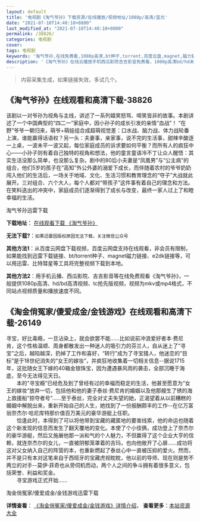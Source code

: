 ```yaml
---
layout: default
title: '电视剧《淘气爷孙》下载资源/在线播放/视频地址/1080p/高清/蓝光'
date: "2021-07-10T14:40:10+0800"
last_modified_at: "2021-07-10T14:40:10+0800"
permalink: /38826/
categories: 电视剧
cover:
tags: 电视剧
keywords: '淘气爷孙,在线免费看,1080p高清,bt种子,torrent,百度云盘,magnet,磁力链,迅雷下载资源'
description: '《淘气爷孙》在线云播放手机西瓜影院吉吉影音免费看，1080p高清bd/hd未删减完整版和tc抢先枪版，mkv/mp4格式，附带bt/torrent种子、magnet/磁力链、百度云盘、网盘资源迅雷下载链接'
---
```


>内容采集生成，如果链接失效，多试几个。


## 《淘气爷孙》在线观看和高清下载-38826

该剧以一对爷孙为视角与主线，讲述了一系列嬉笑怒骂、啼笑皆非的故事。本剧讲述了一个中国典型的“四二一”家庭中，因小孙子的成长引发的亲情“血战”！ “在野”爷爷一朝归来，萌爷+萌娃组合成超萌视觉差：口水战、脑力战、体力战轮番上演，谁能赢得话语权？另一头：夫妻事，亲家事，说不完的生活事，甜辣辛酸逐一上桌，一波未平一波又起，每位家庭成员的诉求要如何平衡？而所有人的疯狂中心——小孙子则有着自己独特的视角和想法，他的童言童语冷不丁让众人醒悟：其实生活没那么简单，也没那么复杂。剧中的80后小夫妻是“凤凰男”与“公主病”的组合，他们5岁的孩子在“高知”外公外婆的溺爱下成长，而伴随着农村的爷爷奶奶闯入他们的生活后，一场关于地域、文化、生活习惯和教育理念的“夺子”大战就此展开。三对组合、六个大人，每个人都对“带孩子”这件事有着自己的理念和方法。在笑料迭出的冲突中，家庭成员们逐渐得到了成长与改变，最终一家人过上了和睦幸福的生活。


淘气爷孙迅雷下载

**下载地址**： [在线观看下载 《淘气爷孙》](https://www.993dy.com//vod-detail-id-25254.html) 


**无法下载?**：`如果迅雷因版权原因无法下载，关注微信公众号 `

**其他方法1**：从百度云网盘下载视频，百度云网盘支持在线观看，非会员有限制，如果能找到迅雷下载链接、bt/torrent种子、magnet磁力链接、e2dk链接等，可以用迅雷、比特彗星等工具将完整视频下载到本地。

**其他方法2**：用手机云播、西瓜影院、吉吉影音等在线免费观看《淘气爷孙》，一般提供1080p高清、hd/bd高清视频、tc抢先版视频，视频为mkv或mp4格式，不同站点视频质量和播放速度不同。


## 《淘金俏冤家/傻爱成金/金钱游戏》在线观看和高清下载-26149

寻宝，好比毒瘾，一旦沾染上，就会欲罢不能&hellip;…比如说前冲浪爱好者本·费尼肯，这个性格温顺、周身都散发出一种迷人的吸引力的芬兰人，自从迷上了&ldquo;寻宝”之后，越陷越深，扔掉了工作和喜好，&ldquo;转行”成为了寻宝猎人，他迷恋的“目标”是于18世纪消失的&ldquo;女王的嫁妆&rdquo;，并疯狂地收集着一切相关信息--据说1715年，这批随女王下嫁的40箱金银珠宝，因为遭遇暴风雨的袭击，全部沉睡于海底，至今无法得见天日。<br />　　本的“寻宝瘾&rdquo;已经危及到了曾经有过的幸福而稳定的生活，他甚至愿意为&ldquo;女王的嫁妆&rdquo;放弃一切，包括他和他的妻子泰丝·费尼肯的婚姻以及他那艘生了锈的海上救援船“掠夺者号”……至于泰丝，完全对丈夫失望的她，正渴望着从以前糟糕的婚姻中解脱出来，重新开始自己的人生，她找到了一份报酬颇丰的工作--在亿万富翁奈杰尔·哈尼库特那价值百万美元的豪华游艇上任职。<br />　　恰逢此时，本得到了可以将他带到宝藏的藏匿地的要害线索，他的命运也随着这个新发现的信息而发生了翻天覆地的变化。本使了个小伎俩，成功登上了奈杰尔的豪华游艇，然后又施展他那一派和气的个人魅力，不但赢得了这个企业大亨的信赖，就连奈杰尔的女儿，一直被阴郁笼罩着的吉玛，也向他敞开了心扉&hellip;…成功将这对父女纳入自己的阵营的本，也重新燃起了泰丝心中一直被压抑的爱火。然而，并不是只有本对这笔来自于西班牙的宝藏虎视眈眈，他以前的导师、现在则是势不两立的对手--莫伊·菲奇也从旁伺机而动，两个人之间的争斗拥有着很多意义，包括荣誉、利益和奖金。<br />　　寻宝游戏正式开始&hellip;…


淘金俏冤家/傻爱成金/金钱游戏迅雷下载

**详情查看**： [《淘金俏冤家/傻爱成金/金钱游戏》详情介绍](/movie/26149/)， **查看更多**：[本站资源大全](/movie/t/all/)

